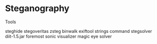 # Steganography

Tools

steghide
stegoveritas
zsteg
binwalk
exiftool
strings command
stegsolver
diit-1.5.jar
foremost
sonic visualizer
magic eye solver
